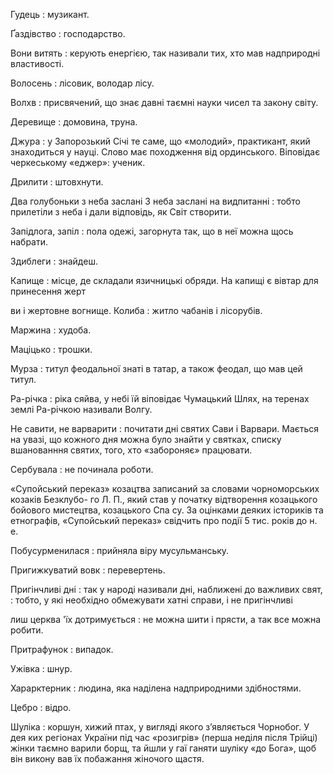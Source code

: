 Гудець
: музикант.

Ґаздівство
: господарство.

Вони витять
: керують енергією, так називали тих, хто мав надприродні властивості.

Волосень
: лісовик, володар лісу.

Волхв
: присвячений, що знає давні таємні науки чисел та закону світу.

Деревище
: домовина, труна.

Джура
: у Запорозький Січі те саме, що «молодий», практикант, який знаходиться у науці.
Слово має походження від ординського. Віповідає черкеському «еджер»: ученик.

Дрилити
: штовхнути.

Два голубоньки з неба заслані
З неба заслані на видпитанні
: тобто прилетіли з неба і дали відповідь, як Світ створити.

Запідлога, запіл
: пола одежі, загорнута так, що в неї можна щось набрати.

Здиблеги
: знайдеш.

Капище
: місце, де складали язичницькі обряди. На капищі є вівтар для принесення жерт­

ви і жертовне вогнище.
Колиба
: житло чабанів і лісорубів.

Маржина
: худоба.

Маціцько
: трошки.

Мурза
: титул феодальної знаті в татар, а також феодал, що мав цей титул.

Ра-річка
: ріка сяйва, у небі їй віповідає Чумацький Шлях, на теренах землі Ра-річкою називали Волгу.

Не савити, не варварити
: почитати дні святих Сави і Варвари. Мається на увазі, що кожного дня можна було знайти у святках, списку вшанованння святих, того, хто «забороняє» працювати.

Сербувала
: не починала роботи.

«Супойський переказ» козацтва записаний за словами чорноморських козаків Безклубо-
го Л. П., який став у початку відтворення козацького бойового мистецтва, козацького Спа­
су. За оцінками деяких істориків та етнографів, «Супойський переказ» свідчить про події
5 тис. років до н. е.

Побусурменилася
: прийняла віру мусульманську.

Пригижкуватий вовк
: перевертень.

Пригінчливі дні
: так у народі називали дні, наближені до важливих свят,
: тобто, у які необхідно обмежувати хатні справи, і не пригінчливі

лиш церква 'їх дотримується
: не можна шити і прясти, а так все можна робити.

Притрафунок
: випадок.

Ужівка
: шнур.

Харарктерник
: людина, яка наділена надприродними здібностями.

Цебро
: відро.

Шуліка
: коршун, хижий птах, у вигляді якого з’являється Чорнобог. У дея­
ких регіонах України під час «розигрів» (перша неділя після Трійці) жінки
таємно варили борщ, та йшли у гаї ганяти шуліку «до Бога», щоб він викону­
вав їх побажання жіночого щастя.
